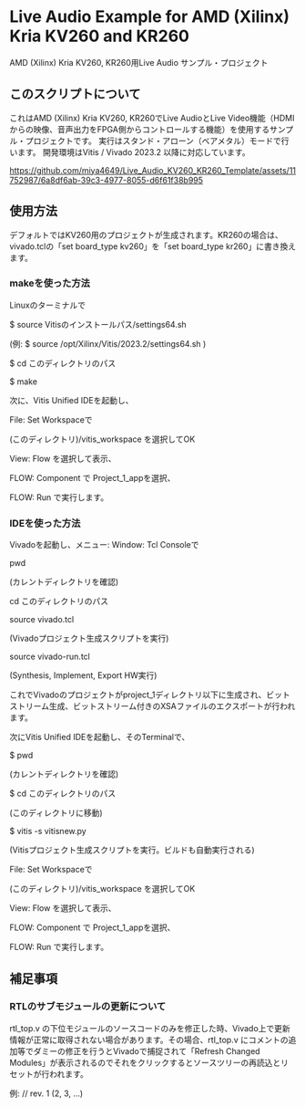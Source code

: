 # Live Audio Example for AMD (Xilinx) Kria KV260 and KR260

AMD (Xilinx) Kria KV260, KR260用Live Audio サンプル・プロジェクト

## このスクリプトについて

これはAMD (Xilinx) Kria KV260, KR260でLive AudioとLive Video機能（HDMIからの映像、音声出力をFPGA側からコントロールする機能）を使用するサンプル・プロジェクトです。
実行はスタンド・アローン（ベアメタル）モードで行います。
開発環境はVitis / Vivado 2023.2 以降に対応しています。

https://github.com/miya4649/Live_Audio_KV260_KR260_Template/assets/11752987/6a8df6ab-39c3-4977-8055-d6f61f38b995

## 使用方法

デフォルトではKV260用のプロジェクトが生成されます。KR260の場合は、vivado.tclの「set board_type kv260」を「set board_type kr260」に書き換えます。

### makeを使った方法

Linuxのターミナルで

$ source Vitisのインストールパス/settings64.sh

(例: $ source /opt/Xilinx/Vitis/2023.2/settings64.sh )

$ cd このディレクトリのパス

$ make

次に、Vitis Unified IDEを起動し、

File: Set Workspaceで

(このディレクトリ)/vitis_workspace を選択してOK

View: Flow を選択して表示、

FLOW: Component で Project_1_appを選択、

FLOW: Run で実行します。

### IDEを使った方法

Vivadoを起動し、メニュー: Window: Tcl Consoleで

pwd

(カレントディレクトリを確認)

cd このディレクトリのパス

source vivado.tcl

(Vivadoプロジェクト生成スクリプトを実行)

source vivado-run.tcl

(Synthesis, Implement, Export HW実行)

これでVivadoのプロジェクトがproject_1ディレクトリ以下に生成され、ビットストリーム生成、ビットストリーム付きのXSAファイルのエクスポートが行われます。

次にVitis Unified IDEを起動し、そのTerminalで、

$ pwd

(カレントディレクトリを確認)

$ cd このディレクトリのパス

(このディレクトリに移動)

$ vitis -s vitisnew.py

(Vitisプロジェクト生成スクリプトを実行。ビルドも自動実行される)

File: Set Workspaceで

(このディレクトリ)/vitis_workspace を選択してOK

View: Flow を選択して表示、

FLOW: Component で Project_1_appを選択、

FLOW: Run で実行します。

## 補足事項

### RTLのサブモジュールの更新について

rtl_top.v の下位モジュールのソースコードのみを修正した時、Vivado上で更新情報が正常に取得されない場合があります。その場合、rtl_top.v にコメントの追加等でダミーの修正を行うとVivadoで捕捉されて「Refresh Changed Modules」が表示されるのでそれをクリックするとソースツリーの再読込とリセットが行われます。

例: // rev. 1 (2, 3, ...)
